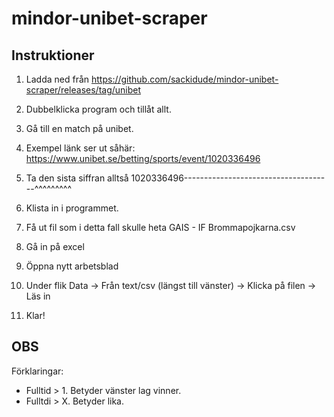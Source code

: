 # mindor-unibet-scraper

## Instruktioner

1. Ladda ned från https://github.com/sackidude/mindor-unibet-scraper/releases/tag/unibet

2. Dubbelklicka program och tillåt allt.

3. Gå till en match på unibet.

4. Exempel länk ser ut såhär: https://www.unibet.se/betting/sports/event/1020336496

5. Ta den sista siffran alltså 1020336496-------------------------------------^^^^^^^^^

6. Klista in i programmet.

7. Få ut fil som i detta fall skulle heta GAIS - IF Brommapojkarna.csv

8. Gå in på excel

9. Öppna nytt arbetsblad

10. Under flik Data -> Från text/csv (längst till vänster) -> Klicka på filen -> Läs in

11. Klar!

## OBS

Förklaringar:

- Fulltid > 1. Betyder vänster lag vinner.
- Fulltdi > X. Betyder lika.
